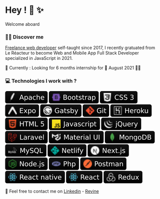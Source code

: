 # Hey !  💫 ✨

Welcome aboard

### 👨‍💻 Discover me

[Freelance web developer](https://www.revine.fr) self-taught since 2017, I recently gratuated from Le Réacteur to become Web and Mobile App Full Stack Developer specialized in JavaScript in 2021.

📎 Currently : Looking for 6 months internship for 📅 August 2021 💫🌟

### 💻 Technologies I work with ?

![Apache](./assets/logos/Apache.svg)
![Bootstrap](./assets/logos/Bootstrap.svg)
![Css3](./assets/logos/Css3.svg)
![Expo](./assets/logos/Expo.svg)
![Gatsby](./assets/logos/Gatsby.svg)
![Git](./assets/logos/Git.svg)
![Heroku](./assets/logos/Heroku.svg)
![Html5](./assets/logos/Html5.svg)
![Javascript](./assets/logos/Javascript.svg)
![Jquery](./assets/logos/Jquery.svg)
![Laravel](./assets/logos/Laravel.svg)
![Material UI](./assets/logos/Material%20UI.svg)
![MongoDB](./assets/logos/MongoDB.svg)
![MySQL](./assets/logos/MySQL.svg)
![Netlify](./assets/logos/Netlify.svg)
![Next.js](./assets/logos/Next.js.svg)
![Node.js](./assets/logos/Node.js.svg)
![Php](./assets/logos/Php.svg)
![Postman](./assets/logos/Postman.svg)
![React Native](./assets/logos/React%20native.svg)
![React](./assets/logos/React.svg)
![Redux](./assets/logos/Redux.svg)

📩 Feel free to contact me on [Linkedin](https://www.linkedin.com/in/remi-vinatier/) - [Revine](https://www.revine.fr)
